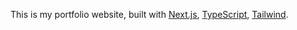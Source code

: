 This is my portfolio website, built with [Next.js](https://nextjs.org/), [TypeScript](https://www.typescriptlang.org/), [Tailwind](https://tailwindcss.com/).

